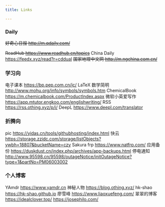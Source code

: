 ```yaml
---
title: Links

---
```


### Daily

~~好奇心日报 http://m.qdaily.com/~~

~~ReadHub https://www.readhub.cn/topics~~
China Daily https://feedx.xyz/read?r=cddual
~~国家地理中文网 http://m.ngchina.com.cn/~~

### 学习向

电子课本 https://bp.pep.com.cn/jc/
LaTeX 数学简明 http://www.mohu.org/info/symbols/symbols.htm
ChemicalBook https://m.chemicalbook.com/ProductIndex.aspx
微软小英爱写作 https://app.mtutor.engkoo.com/englishwriting/
RSS https://rss.othing.xyz/p/i/
DeepL https://www.deepl.com/translator

### 折腾向

pic https://yidas.cn/tools/githubhosting/index.html
快云 https://storage.zzidc.com/storage/listObjects?ywbh=18807&bucketName=czy
Sakura frp https://www.natfrp.com/
应用备份 https://duskdust.cn/index.php/archives/app-backups.html
停电通知 http://www.95598.cn/95598/outageNotice/initOutageNotice?type=1&partNo=PM06003002

### 个人博客

YAmdr https://www.yamdr.cn
神秘人物 https://blog.othing.xyz/
hk-shao https://hk-shao.github.io
廖雪峰 https://www.liaoxuefeng.com/
翠翠的博客 https://idealclover.top/
https://josephilo.com/
